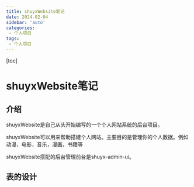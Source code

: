 ```yaml
---
title: shuyxWebsite笔记
date: 2024-02-04
sidebar: 'auto'
categories: 
 - 个人项目
tags:
 - 个人项目
---
```


[toc]

# shuyxWebsite笔记

## 介绍

shuyxWebsite是自己从头开始编写的一个个人网站系统的后台项目。

shuyxWebsite可以用来帮助搭建个人网站。主要目的是管理你的个人数据。例如动漫，电影，音乐，漫画，书籍等

shuyxWebsite搭配的后台管理前台是shuyx-admin-ui。

## 表的设计



